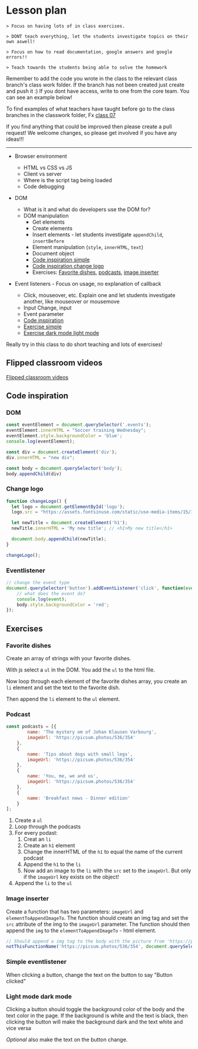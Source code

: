 # Lesson plan
```
> Focus on having lots of in class exercises.

> DONT teach everything, let the students investigate topics on their own aswell!

> Focus on how to read documentation, google answers and google errors!!

> Teach towards the students being able to solve the homework
```

Remember to add the code you wrote in the class to the relevant class branch's class work folder. If the branch has not been created just create and push it :) If you dont have access, write to one from the core team. You can see an example below!

To find examples of what teachers have taught before go to the class branches in the classwork folder, Fx [class 07](https://github.com/HackYourFuture-CPH/JavaScript/tree/class07/JavaScript1/Week1/classwork)

If you find anything that could be improved then please create a pull request! We welcome changes, so please get involved if you have any ideas!!!

---

- Browser environment
  - HTML vs CSS vs JS
  - Client vs server
  - Where is the script tag being loaded
  - Code debugging

- DOM
  - What is it and what do developers use the DOM for?
  - DOM manipulation
    - Get elements
    - Create elements
    - Insert elements - let students investigate `appendChild`, `insertBefore`
    - Element manipulation (`style`, `innerHTML`, `text`)
    - Document object
    - [Code inspiration simple](#dom)
    - [Code inspiration change logo](#change-logo)
    - Exercises: [Favorite dishes](#favorite-dishes), [podcasts](#podcast), [image inserter](#image-inserter)

- Event listeners - Focus on usage, no explanation of callback
  - Click, mouseover, etc. Explain one and let students investigate another, like mouseover or mousemove
  - Input Change, input
  - Event parameter
  - [Code inspiration](#eventlistener)
  - [Exercise simple](#simple-eventlistener)
  - [Exercise dark mode light mode](#light-mode-dark-mode)

Really try in this class to do short teaching and lots of exercises! 

## Flipped classroom videos

[Flipped classroom videos](https://github.com/HackYourFuture-CPH/JavaScript/blob/master/javascript2/week1/preparation.md#flipped-classroom-videos)

## Code inspiration

### DOM
```js
const eventElement = document.querySelector('.events');
eventElement.innerHTML = "Soccer training Wednesday";
eventElement.style.backgroundColor = 'blue';
console.log(eventElement);

const div = document.createElement('div');
div.innerHTML = "new div";

const body = document.querySelector('body');
body.appendChild(div)

```

### Change logo
```js
function changeLogo() {
  let logo = document.getElementById('logo');
  logo.src = "https://assets.fontsinuse.com/static/use-media-items/15/14246/full-2048x768/56fc6e1d/Yahoo_Logo.png?resolution=0";

  let newTitle = document.createElement('h1');
  newTitle.innerHTML = 'My new title'; // <h1>My new title</h1>

  document.body.appendChild(newTitle);
}

changeLogo();
```

### Eventlistener

```js
// change the event type
document.querySelector('button').addEventListener('click', function(event) {
    // what does the event do?
    console.log(event);
    body.style.backgroundColor = 'red';
});
```

## Exercises

### Favorite dishes
Create an array of strings with your favorite dishes.

With js select a `ul` in the DOM. You add the `ul` to the html file. 

Now loop through each element of the favorite dishes array, you create an `li` element and set the text to the favorite dish.

Then append the `li` element to the `ul` element.

### Podcast

```js
const podcasts = [{
        name: 'The mystery om of Johan Klausen Varbourg',
        imageUrl: 'https://picsum.photos/536/354'
    },
    {
        name: 'Tips about dogs with small legs',
        imageUrl: 'https://picsum.photos/536/354'
    },
    {
        name: 'You, me, we and us',
        imageUrl: 'https://picsum.photos/536/354'
    },
    {
        name: 'Breakfast news - Dinner edition'
    }
];
```
1. Create a `ul`
2. Loop through the podcasts
3. For every podast:
   1. Creat an `li`
   2. Create an `h1` element
   3. Change the innerHTML of the `h1` to equal the name of the current podcast
   4. Append the `h1` to the `li`
   5. Now add an image to the `li` with the `src` set to the `imageUrl`. But only if the `imageUrl` key exists on the object!
4. Append the `li` to the `ul`

### Image inserter

Create a function that has two parameters: `imageUrl` and `elementToAppendImageTo`. The function should create an img tag and set the `src` attribute of the img to the `imageUrl` parameter. The function should then append the `img` to the `elementToAppendImageTo` - html element.

```js
// Should append a img tag to the body with the picture from 'https://picsum.photos/536/354'
notThisFunctionName('https://picsum.photos/536/354', document.querySelector('body'));

```

### Simple eventlistener
When clicking a button, change the text on the button to say "Button clicked"

### Light mode dark mode
Clicking a button should toggle the background color of the body and the text color in the page.
If the background is white and the text is black, then clicking the button will make the background dark and the text white and vice versa

*Optional* also make the text on the button change. 
